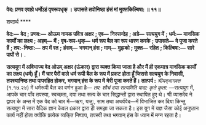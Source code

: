 **वेद: प्रणव एवाग्रे धर्मोऽहं वृषरूपधृक् ।** **उपासते तपोनिष्ठा हंसं मां मुक्तकिल्बिषा: ॥ ११॥** 

शब्दार्थ **** 

**वेद:—** **वेद** **; प्रणव:—** **ओऊम नामक पवित्र अक्षर** **; एव—** **निस्सन्देह** **; अग्रे—** **सत्ययुग में** **; धर्म:—** **मानसिक कार्यों का लक्ष्य** **;** **अहम्—** **मैं** **; वृष-रूप-धृक्—** **धर्म रूप बैल का रूप धारण करके** **; उपासते—** **वे पूजा करते हैं** **; तप:-निष्ठा:—** **तप में रत** **;** **हंसम्—** **भगवान् हंस** **; माम्—** **मुझको** **; मुक्त—** **रहित** **; किल्बिषा:—** **सारे पापों से।** **.** 

**सत्ययुग में अविभाज्य वेद ओउम् अक्षर (ऊंकार) द्वारा व्यक्त किया जाता है और मैं ही** **एकमात्र मानसिक कार्यों का लक्ष्य (धर्म) हूँ। मैं चार पैरों वाले धर्म रूपी बैल के रूप में प्रकट** **होता हूँ जिससे सत्ययुग के निवासी, तपस्यानिष्ठ तथा पापरहित होकर, भगवान् हंस के रूप में** **मेरी पूजा करते हैं।** **तात्पर्य :** *श्रीमद्भागवत* (१.१७.२४) में धर्मरूपी बैल का वर्णन हुआ है— *तप: शौचं दया* *सत्यमिति पादा: कृते कृता:* —सत्ययुग में, आपके चार पाँव तपस्या, स्वच्छता, दया तथा सत्य के चार सिद्धान्तों द्वारा स्थापित हुए थे। श्री व्यासदेव ने द्वापर के अन्त में एक वेद को चार में—ऋग, यजु:, साम तथा अथर्ववेद—में विभाजित कर दिया किन्तु सत्ययुग में सारा वैदिक ज्ञान केवल úकार द्वारा ही समझा जा सकता है। इस युग में यज्ञ जैसा कोई अनुष्ठान कार्य नहीं होता क्योंकि प्रत्येक व्यकि्त निष्पाप, तपस्वी तथा भगवान् हंस के ध्यान में मग्न रहता है।  